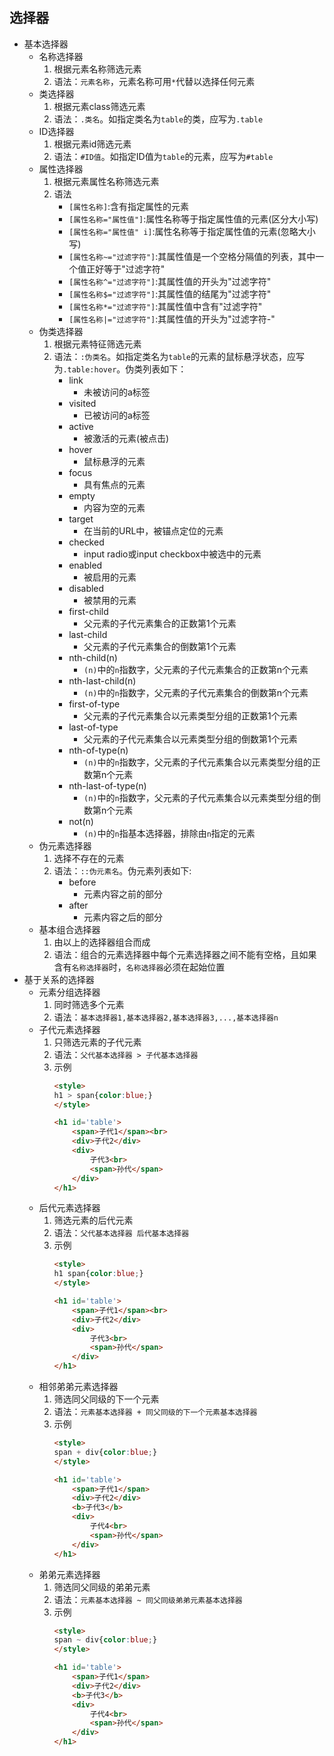 ## 选择器
* 基本选择器
    * 名称选择器
        1. 根据元素名称筛选元素
        1. 语法：`元素名称`，元素名称可用`*`代替以选择任何元素
    * 类选择器
        1. 根据元素class筛选元素
        1. 语法：`.类名`。如指定类名为`table`的类，应写为`.table`
    * ID选择器
        1. 根据元素id筛选元素
        1. 语法：`#ID值`。如指定ID值为`table`的元素，应写为`#table`
    * 属性选择器
        1. 根据元素属性名称筛选元素
        1. 语法 
            * `[属性名称]`:含有指定属性的元素
            * `[属性名称="属性值"]`:属性名称等于指定属性值的元素(区分大小写)
            * `[属性名称="属性值" i]`:属性名称等于指定属性值的元素(忽略大小写)
            * `[属性名称~="过滤字符"]`:其属性值是一个空格分隔值的列表，其中一个值正好等于"过滤字符"
            * `[属性名称^="过滤字符"]`:其属性值的开头为"过滤字符"
            * `[属性名称$="过滤字符"]`:其属性值的结尾为"过滤字符"
            * `[属性名称*="过滤字符"]`:其属性值中含有"过滤字符"
            * `[属性名称|="过滤字符"]`:其属性值的开头为"过滤字符-"
    * 伪类选择器
        1. 根据元素特征筛选元素
        1. 语法：`:伪类名`。如指定类名为`table`的元素的鼠标悬浮状态，应写为`.table:hover`。伪类列表如下：
            * link
                * 未被访问的a标签
            * visited
                * 已被访问的a标签
            * active
                * 被激活的元素(被点击)
            * hover
                * 鼠标悬浮的元素
            * focus
                * 具有焦点的元素
            * empty
                * 内容为空的元素
            * target
                * 在当前的URL中，被锚点定位的元素
            * checked
                * input radio或input checkbox中被选中的元素
            * enabled
                * 被启用的元素
            * disabled
                * 被禁用的元素
            * first-child
                * 父元素的子代元素集合的正数第1个元素
            * last-child
                * 父元素的子代元素集合的倒数第1个元素
            * nth-child(n)
                * `(n)`中的`n`指数字，父元素的子代元素集合的正数第n个元素
            * nth-last-child(n)
                * `(n)`中的`n`指数字，父元素的子代元素集合的倒数第n个元素
            * first-of-type
                * 父元素的子代元素集合以元素类型分组的正数第1个元素
            * last-of-type
                * 父元素的子代元素集合以元素类型分组的倒数第1个元素
            * nth-of-type(n)
                * `(n)`中的`n`指数字，父元素的子代元素集合以元素类型分组的正数第n个元素
            * nth-last-of-type(n)
                * `(n)`中的`n`指数字，父元素的子代元素集合以元素类型分组的倒数第n个元素
            * not(n)
                * `(n)`中的`n`指基本选择器，排除由`n`指定的元素
    * 伪元素选择器
        1. 选择不存在的元素
        1. 语法：`::伪元素名`。伪元素列表如下:
            * before
                * 元素内容之前的部分
            * after
                * 元素内容之后的部分
    * 基本组合选择器
        1. 由以上的选择器组合而成
        1. 语法：组合的元素选择器中每个元素选择器之间不能有空格，且如果含有`名称选择器`时，`名称选择器`必须在起始位置
* 基于关系的选择器
    * 元素分组选择器
        1. 同时筛选多个元素
        1. 语法：`基本选择器1,基本选择器2,基本选择器3,...,基本选择器n`
    * 子代元素选择器
        1. 只筛选元素的子代元素
        1. 语法：`父代基本选择器 > 子代基本选择器`
        1. 示例
            ```html
            <style>
            h1 > span{color:blue;}
            </style>

            <h1 id='table'>
                <span>子代1</span><br>
                <div>子代2</div>
                <div>
                    子代3<br>
                    <span>孙代</span>
                </div>
            </h1>
            ```
    * 后代元素选择器
        1. 筛选元素的后代元素
        1. 语法：`父代基本选择器 后代基本选择器`
        1. 示例
            ```html
            <style>
            h1 span{color:blue;}
            </style>

            <h1 id='table'>
                <span>子代1</span><br>
                <div>子代2</div>
                <div>
                    子代3<br>
                    <span>孙代</span>
                </div>
            </h1>
            ```
    * 相邻弟弟元素选择器
        1. 筛选同父同级的下一个元素
        1. 语法：`元素基本选择器 + 同父同级的下一个元素基本选择器`
        1. 示例
            ```html
            <style>
            span + div{color:blue;}
            </style>

            <h1 id='table'>
                <span>子代1</span>
                <div>子代2</div>
                <b>子代3</b>
                <div>
                    子代4<br>
                    <span>孙代</span>
                </div>
            </h1>
            ```
    * 弟弟元素选择器
        1. 筛选同父同级的弟弟元素
        1. 语法：`元素基本选择器 ~ 同父同级弟弟元素基本选择器`
        1. 示例
            ```html
            <style>
            span ~ div{color:blue;}
            </style>

            <h1 id='table'>
                <span>子代1</span>
                <div>子代2</div>
                <b>子代3</b>
                <div>
                    子代4<br>
                    <span>孙代</span>
                </div>
            </h1>
            ```
    
    
